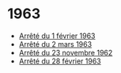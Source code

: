 # 1963

- [Arrêté du 1 février 1963](arrete-du-1-fevrier-1963)
- [Arrêté du 2 mars 1963](arrete-du-2-mars-1963)
- [Arrêté du 23 novembre 1962](arrete-du-23-novembre-1962)
- [Arrêté du 28 février 1963](arrete-du-28-fevrier-1963)
